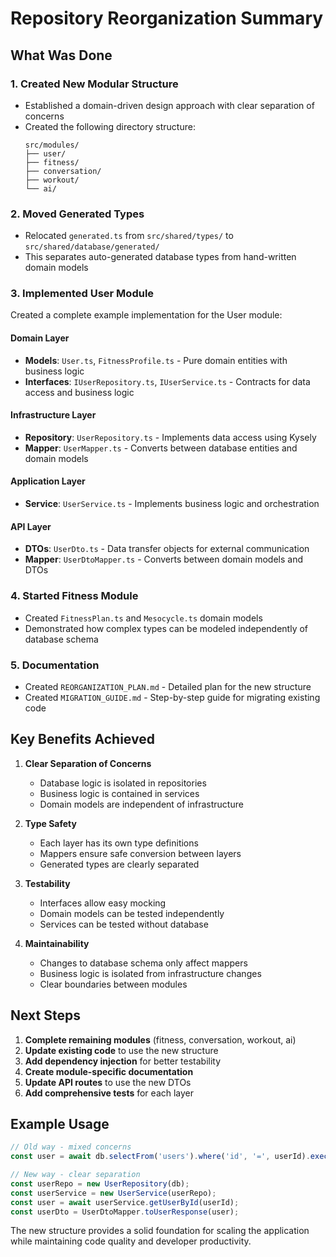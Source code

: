 # Repository Reorganization Summary

## What Was Done

### 1. Created New Modular Structure
- Established a domain-driven design approach with clear separation of concerns
- Created the following directory structure:
  ```
  src/modules/
  ├── user/
  ├── fitness/
  ├── conversation/
  ├── workout/
  └── ai/
  ```

### 2. Moved Generated Types
- Relocated `generated.ts` from `src/shared/types/` to `src/shared/database/generated/`
- This separates auto-generated database types from hand-written domain models

### 3. Implemented User Module
Created a complete example implementation for the User module:

#### Domain Layer
- **Models**: `User.ts`, `FitnessProfile.ts` - Pure domain entities with business logic
- **Interfaces**: `IUserRepository.ts`, `IUserService.ts` - Contracts for data access and business logic

#### Infrastructure Layer
- **Repository**: `UserRepository.ts` - Implements data access using Kysely
- **Mapper**: `UserMapper.ts` - Converts between database entities and domain models

#### Application Layer
- **Service**: `UserService.ts` - Implements business logic and orchestration

#### API Layer
- **DTOs**: `UserDto.ts` - Data transfer objects for external communication
- **Mapper**: `UserDtoMapper.ts` - Converts between domain models and DTOs

### 4. Started Fitness Module
- Created `FitnessPlan.ts` and `Mesocycle.ts` domain models
- Demonstrated how complex types can be modeled independently of database schema

### 5. Documentation
- Created `REORGANIZATION_PLAN.md` - Detailed plan for the new structure
- Created `MIGRATION_GUIDE.md` - Step-by-step guide for migrating existing code

## Key Benefits Achieved

1. **Clear Separation of Concerns**
   - Database logic is isolated in repositories
   - Business logic is contained in services
   - Domain models are independent of infrastructure

2. **Type Safety**
   - Each layer has its own type definitions
   - Mappers ensure safe conversion between layers
   - Generated types are clearly separated

3. **Testability**
   - Interfaces allow easy mocking
   - Domain models can be tested independently
   - Services can be tested without database

4. **Maintainability**
   - Changes to database schema only affect mappers
   - Business logic is isolated from infrastructure changes
   - Clear boundaries between modules

## Next Steps

1. **Complete remaining modules** (fitness, conversation, workout, ai)
2. **Update existing code** to use the new structure
3. **Add dependency injection** for better testability
4. **Create module-specific documentation**
5. **Update API routes** to use the new DTOs
6. **Add comprehensive tests** for each layer

## Example Usage

```typescript
// Old way - mixed concerns
const user = await db.selectFrom('users').where('id', '=', userId).executeTakeFirst();

// New way - clear separation
const userRepo = new UserRepository(db);
const userService = new UserService(userRepo);
const user = await userService.getUserById(userId);
const userDto = UserDtoMapper.toUserResponse(user);
```

The new structure provides a solid foundation for scaling the application while maintaining code quality and developer productivity.